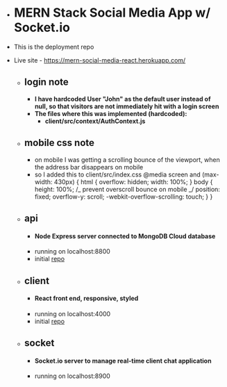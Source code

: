 -   # MERN Stack Social Media App w/ Socket.io
-   This is the deployment repo
-   Live site - https://mern-social-media-react.herokuapp.com/

    -   ## login note

        -   **I have hardcoded User "John" as the default user instead of null, so that visitors are not immediately hit with a login screen**
        -   **The files where this was implemented (hardcoded):**
            -   **client/src/context/AuthContext.js**

    -   ## mobile css note

        -   on mobile I was getting a scrolling bounce of the viewport, when the address bar disappears on mobile
        -   so I added this to client/src/index.css
            @media screen and (max-width: 430px) {
            html {
            overflow: hidden;
            width: 100%;
            }
            body {
            height: 100%;
            /_ prevent overscroll bounce on mobile _/
            position: fixed;
            overflow-y: scroll;
            -webkit-overflow-scrolling: touch;
            }
            }

    -   ## api
        -   #### Node Express server connected to MongoDB Cloud database
        -   running on localhost:8800
        -   initial [repo](https://github.com/kawgh1/mern-social-media-rest-api)
    -   ## client
        -   #### React front end, responsive, styled
        -   running on localhost:4000
        -   initial [repo](https://github.com/kawgh1/mern-social-media-react)
    -   ## socket
        -   #### Socket.io server to manage real-time client chat application
        -   running on localhost:8900
